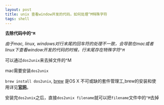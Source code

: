 ```yaml
---
layout: post
title: unix 查看window开发的代码，如何处理^M特殊字符
tags: shell
---
```


**去除代码中的`^M`**

*由于mac, linux, windows对行末尾的回车符的处理不一致，会导致在mac或者linux下查看window开发的代码的时候，行末尾存在特殊字符`^M`*

可以通过`dos2unix`来去掉文件的^M


mac需要安装`dos2unix` 

`brew install dos2unix`, [brew](http://brew.sh/index_zh-cn.html) 是OS X 不可或缺的套件管理工,brew的安装和使用详见[**官网**](http://brew.sh/index_zh-cn.html)。

安装完`dos2unix`之后，直接`dos2unix filename`就可以把`filename`文件中的`^M`去掉


